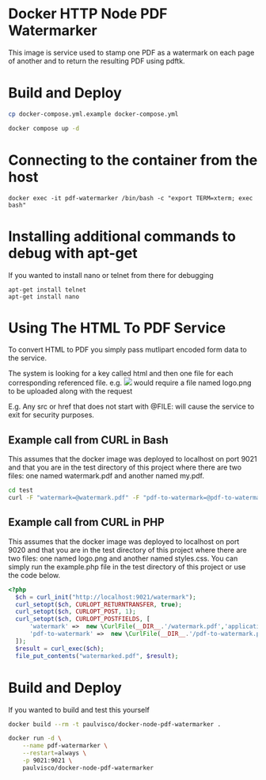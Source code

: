 Docker HTTP Node PDF Watermarker
========================

This image is service used to stamp one PDF as a watermark on each page of another and to
return the resulting PDF using pdftk.

# Build and Deploy

```bash
cp docker-compose.yml.example docker-compose.yml

docker compose up -d
```

# Connecting to the container from the host

```
docker exec -it pdf-watermarker /bin/bash -c "export TERM=xterm; exec bash"
```

# Installing additional commands to debug with apt-get
If you wanted to install nano or telnet from there for debugging
```
apt-get install telnet
apt-get install nano
```

# Using The HTML To PDF Service
To convert HTML to PDF you simply pass mutlipart encoded form data to the service.

The system is looking for a key called html and then one file for each corresponding referenced file. e.g. <img src="@FILE:logo.png"> would require a file named logo.png to be uploaded along with the request

E.g. Any src or href that does not start with @FILE: will cause the service to exit for security purposes.

## Example call from CURL in Bash
This assumes that the docker image was deployed to localhost on port 9021 and that you are in the test directory of this project where there are two files: one named watermark.pdf and another named my.pdf.

```bash
cd test
curl -F "watermark=@watermark.pdf" -F "pdf-to-watermark=@pdf-to-watermark.pdf" http://localhost:9021/watermark > watermarked.pdf
```

## Example call from CURL in PHP
This assumes that the docker image was deployed to localhost on port 9020 and that you are in the test directory of this project where there are two files: one named logo.png and another named styles.css. You can simply run the example.php file in the test directory of this project or use the code below.

```php
<?php
  $ch = curl_init("http://localhost:9021/watermark");
  curl_setopt($ch, CURLOPT_RETURNTRANSFER, true);
  curl_setopt($ch, CURLOPT_POST, 1);
  curl_setopt($ch, CURLOPT_POSTFIELDS, [
      'watermark' =>  new \CurlFile(__DIR__.'/watermark.pdf','application/pdf','watermark.pdf'),
      'pdf-to-watermark' =>  new \CurlFile(__DIR__.'/pdf-to-watermark.pdf','application/pdf','my.pdf')
  ]);
  $result = curl_exec($ch);
  file_put_contents("watermarked.pdf", $result);
```

# Build and Deploy

If you wanted to build and test this yourself

```bash
docker build --rm -t paulvisco/docker-node-pdf-watermarker .

docker run -d \
    --name pdf-watermarker \
    --restart=always \
    -p 9021:9021 \
    paulvisco/docker-node-pdf-watermarker
```
